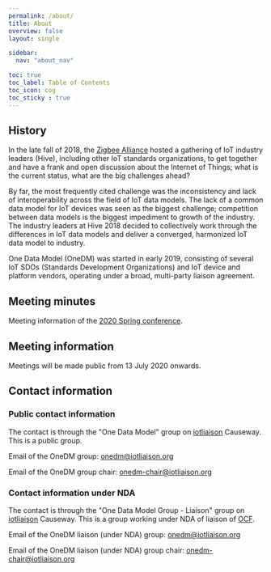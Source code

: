 ```yaml
---
permalink: /about/
title: About
overview: false
layout: single

sidebar:
  nav: "about_nav"

toc: true
toc_label: Table of Contents
toc_icon: cog
toc_sticky : true
---
```


## History

In the late fall of 2018, the [Zigbee Alliance][] hosted a gathering of IoT industry leaders (Hive), including other IoT standards organizations, to get together and have a frank and open discussion about the Internet of Things; what is the current status, what are the big challenges ahead?

By far, the most frequently cited challenge was the inconsistency and lack of interoperability across the field of IoT data models. The lack of a common data model for IoT devices was seen as the biggest challenge; competition between data models is the biggest impediment to growth of the industry. The industry leaders at Hive 2018 decided to collectively work through the differences in IoT data models and deliver a converged, harmonized IoT data model to industry.

One Data Model (OneDM) was started in early 2019, consisting of several IoT SDOs (Standards Development Organizations) and IoT device and platform vendors, operating under a broad, multi-party liaison agreement.

## Meeting minutes

Meeting information of the [2020 Spring conference][].

## Meeting information

Meetings will be made public from 13 July 2020 onwards.

## Contact information

### Public contact information

The contact is through the "One Data Model" group on [iotliaison][] Causeway.
This is a public group.

Email of the OneDM group: [onedm@iotliaison.org](mailto:onedm@iotliaison.org)

Email of the OneDM group chair: [onedm-chair@iotliaison.org](mailto:onedm-chair@iotliaison.org)

### Contact information under NDA

The contact is through the "One Data Model Group - Liaison" group on [iotliaison][] Causeway.
This is a group working under NDA of liaison of [OCF][].

Email of the OneDM liaison (under NDA) group: [onedm@iotliaison.org](mailto:onedm-liaison@iotliaison.org)

Email of the OneDM liaison (under NDA) group chair: [onedm-chair@iotliaison.org](mailto:onedm-liaison-chair@iotliaison.org)

<!--  LocalWords:  affordances namespace schemas SDF SDOs ZigBee SDO
 -->
[2020 Spring conference]: https://github.com/one-data-model/Conference2020
[iotliaison]: https://iotliaison.org/
[Zigbee Alliance]: https://zigbeealliance.org/
[OCF]: https://openconnectivity.org/